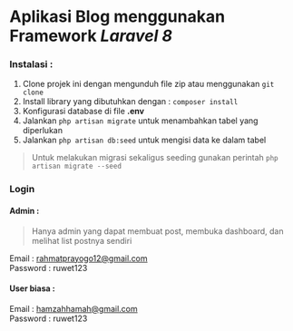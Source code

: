 # Aplikasi Blog menggunakan Framework *Laravel 8*
### Instalasi :
1. Clone projek ini dengan mengunduh file zip atau menggunakan ```git clone```
2. Install library yang dibutuhkan dengan : ```composer install```
3. Konfigurasi database di file **.env**
4. Jalankan ```php artisan migrate``` untuk menambahkan tabel yang diperlukan
5. Jalankan ```php artisan db:seed``` untuk mengisi data ke dalam tabel
> Untuk melakukan migrasi sekaligus seeding gunakan perintah
> ```php artisan migrate --seed```

### Login
#### Admin :
> Hanya admin yang dapat membuat post, membuka dashboard, dan melihat list postnya sendiri

Email : rahmatprayogo12@gmail.com
<br>
Password : ruwet123

#### User biasa :
Email : hamzahhamah@gmail.com
<br>
Password : ruwet123
